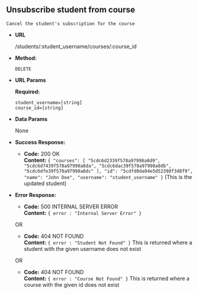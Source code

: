 **Unsubscribe student from course**
----

    Cancel the student's subscription for the course
* **URL**

  /students/:student_username/courses/:course_id

* **Method:**

  `DELETE`
  
*  **URL Params**

   **Required:**
 
   `student_username=[string]`<br/>
   `course_id=[string]`
   
* **Data Params**

    None

* **Success Response:**

  * **Code:** 200 OK <br />
    **Content:** `{
    "courses": [
        "5cdc6d2339f578a97998a8d9",
        "5cdc6d7439f578a97998a8da",
        "5cdc6dac39f578a97998a8db",
        "5cdc6dfe39f578a97998a8dc"
    ],
    "id": "5cdfd0da04e5d52398f3d8f9",
    "name": "John Doe",
    "username": "student_username"
}` (This is the updated student)
 
* **Error Response:**

  * **Code:** 500 INTERNAL SERVER ERROR <br />
    **Content:** `{ error : "Internal Server Error" }`
    
  OR

  * **Code:** 404 NOT FOUND <br />
    **Content:** `{ error : "Student Not Found" }`
    This is returned where a student with the given username does not exist
    
  OR

  * **Code:** 404 NOT FOUND <br />
    **Content:** `{ error : "Course Not Found" }`
    This is returned where a course with the given id does not exist
     
